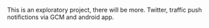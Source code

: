 This is an exploratory project, there will be more. Twitter, traffic push notifictions via GCM and android app.
